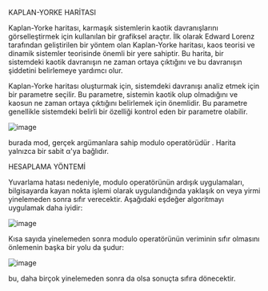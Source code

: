 KAPLAN-YORKE HARİTASI

Kaplan-Yorke haritası, karmaşık sistemlerin kaotik davranışlarını görselleştirmek için kullanılan bir grafiksel araçtır. İlk olarak Edward Lorenz tarafından geliştirilen bir yöntem olan Kaplan-Yorke haritası, kaos teorisi ve dinamik sistemler teorisinde önemli bir yere sahiptir. Bu harita, bir sistemdeki kaotik davranışın ne zaman ortaya çıktığını ve bu davranışın şiddetini belirlemeye yardımcı olur.

Kaplan-Yorke haritası oluşturmak için, sistemdeki davranışı analiz etmek için bir parametre seçilir. Bu parametre, sistemin kaotik olup olmadığını ve kaosun ne zaman ortaya çıktığını belirlemek için önemlidir. Bu parametre genellikle sistemdeki belirli bir özelliği kontrol eden bir parametre olabilir. 

![image](https://github.com/brhm-akb/YMGK-Modelling/assets/65442206/5670d9af-1afa-4519-8d02-b1ffd0b8a993)

burada mod, gerçek argümanlara sahip modulo operatörüdür . Harita yalnızca bir sabit α'ya bağlıdır.

HESAPLAMA YÖNTEMİ

Yuvarlama hatası nedeniyle, modulo operatörünün ardışık uygulamaları, bilgisayarda kayan nokta işlemi olarak uygulandığında yaklaşık on veya yirmi yinelemeden sonra sıfır verecektir. Aşağıdaki eşdeğer algoritmayı uygulamak daha iyidir:

![image](https://github.com/brhm-akb/YMGK-Modelling/assets/65442206/eb600568-a698-4261-8d96-36d498373264)

Kısa sayıda yinelemeden sonra modulo operatörünün veriminin sıfır olmasını önlemenin başka bir yolu da şudur:

![image](https://github.com/brhm-akb/YMGK-Modelling/assets/65442206/9a914f24-18bc-4cd4-8c2b-e332bf1c0ae4)

bu, daha birçok yinelemeden sonra da olsa sonuçta sıfıra dönecektir.


